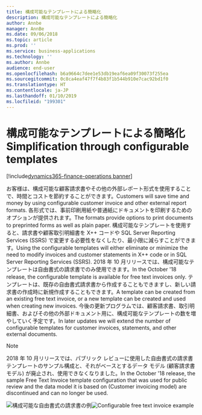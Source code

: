 ```yaml
---
title: 構成可能なテンプレートによる簡略化
description: 構成可能なテンプレートによる簡略化
author: Annbe
manager: AnnBe
ms.date: 09/06/2018
ms.topic: article
ms.prod: ''
ms.service: business-applications
ms.technology: ''
ms.author: Annbe
audience: end-user
ms.openlocfilehash: b6a9664c7dee1e53db19eaf6ea09f30073f255ea
ms.sourcegitcommit: 0c8ca4eaf47f7f4b83f1b544b910e7cac92bd1f0
ms.translationtype: HT
ms.contentlocale: ja-JP
ms.lasthandoff: 01/10/2019
ms.locfileid: "199301"
---
```

#  <a name="simplification-through-configurable-templates"></a><span data-ttu-id="944a0-103">構成可能なテンプレートによる簡略化</span><span class="sxs-lookup"><span data-stu-id="944a0-103">Simplification through configurable templates</span></span> 

[!include[dynamics365-finance-operations banner](../includes/dynamics365-finance-operations.md)]

<span data-ttu-id="944a0-104">お客様は、構成可能な顧客請求書やその他の外部レポート形式を使用することで、時間とコストを節約することができます。</span><span class="sxs-lookup"><span data-stu-id="944a0-104">Customers will save time and money by using configurable customer invoice and other external report formats.</span></span> <span data-ttu-id="944a0-105">各形式では、事前印刷用紙や普通紙にドキュメントを印刷するためのオプションが提供されます。</span><span class="sxs-lookup"><span data-stu-id="944a0-105">The formats provide options to print documents to preprinted forms as well as plain paper.</span></span> <span data-ttu-id="944a0-106">構成可能なテンプレートを使用すると、請求書や顧客取引明細書を X++ コードや SQL Server Reporting Services (SSRS) で変更する必要性をなくしたり、最小限に減らすことができます。</span><span class="sxs-lookup"><span data-stu-id="944a0-106">Using the configurable templates will either eliminate or minimize the need to modify invoices and customer statements in X++ code or in SQL Server Reporting Services (SSRS).</span></span> <span data-ttu-id="944a0-107">2018 年 10 月リリースでは、構成可能なテンプレートは自由書式の請求書でのみ使用できます。</span><span class="sxs-lookup"><span data-stu-id="944a0-107">In the October '18 release, the configurable template is available for free text invoices only.</span></span> <span data-ttu-id="944a0-108">テンプレートは、既存の自由書式請求書から作成することもできますし、新しい請求書の作成時に新規作成することもできます。</span><span class="sxs-lookup"><span data-stu-id="944a0-108">A template can be created from an existing free text invoice, or a new template can be created and used when creating new invoices.</span></span> <span data-ttu-id="944a0-109">今後の更新プログラムでは、顧客請求書、取引明細書、およびその他の外部ドキュメント用に、構成可能なテンプレートの数を増やしていく予定です。</span><span class="sxs-lookup"><span data-stu-id="944a0-109">In later updates we will extend the number of configurable templates for customer invoices, statements, and other external documents.</span></span>

> [!NOTE]
> <span data-ttu-id="944a0-110">2018 年 10 月リリースでは、パブリック レビューに使用した自由書式の請求書テンプレートのサンプル構成と、それがベースとするデータ モデル (顧客請求書モデル) が廃止され、使用できなくなりました。</span><span class="sxs-lookup"><span data-stu-id="944a0-110">In the October '18 release, the sample Free Text Invoice template configuration that was used for public review and the data model it is based on (Customer invoicing model) are discontinued and can no longer be used.</span></span>

<span data-ttu-id="944a0-111">![構成可能な自由書式の請求書の例](media/configurablefti.png "構成可能な自由書式の請求書の例")</span><span class="sxs-lookup"><span data-stu-id="944a0-111">![Configurable free text invoice example](media/configurablefti.png "Configurable free text invoice example")</span></span>

